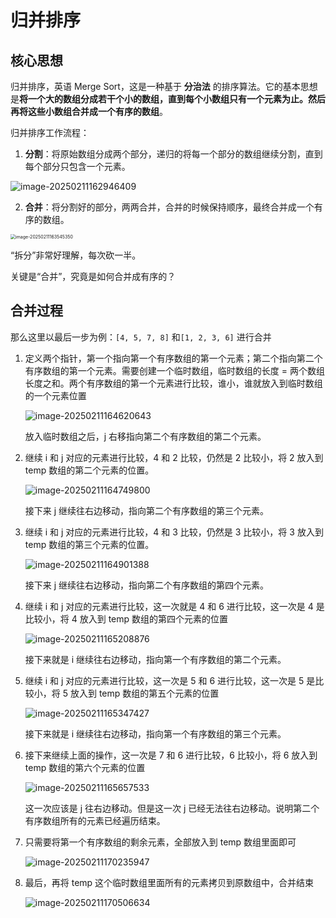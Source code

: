 # 归并排序

## 核心思想

归并排序，英语 Merge Sort，这是一种基于 **分治法** 的排序算法。它的基本思想是**将一个大的数组分成若干个小的数组，直到每个小数组只有一个元素为止。然后再将这些小数组合并成一个有序的数组**。

归并排序工作流程：

1. **分割**：将原始数组分成两个部分，递归的将每一个部分的数组继续分割，直到每个部分只包含一个元素。

![image-20250211162946409](https://xiejie-typora.oss-cn-chengdu.aliyuncs.com/2025-02-11-082946.png)

2. **合并**：将分割好的部分，两两合并，合并的时候保持顺序，最终合并成一个有序的数组。

<img src="https://xiejie-typora.oss-cn-chengdu.aliyuncs.com/2025-02-11-083546.png" alt="image-20250211163545350" style="zoom:50%;" />

“拆分”非常好理解，每次砍一半。

关键是“合并”，究竟是如何合并成有序的？



## 合并过程

那么这里以最后一步为例：`[4, 5, 7, 8]` 和`[1, 2, 3, 6]` 进行合并

1. 定义两个指针，第一个指向第一个有序数组的第一个元素；第二个指向第二个有序数组的第一个元素。需要创建一个临时数组，临时数组的长度 = 两个数组长度之和。两个有序数组的第一个元素进行比较，谁小，谁就放入到临时数组的一个元素位置

   ![image-20250211164620643](https://xiejie-typora.oss-cn-chengdu.aliyuncs.com/2025-02-11-084621.png)

   放入临时数组之后，j 右移指向第二个有序数组的第二个元素。

2. 继续 i 和 j 对应的元素进行比较，4 和 2 比较，仍然是 2 比较小，将 2 放入到 temp 数组的第二个元素的位置。

   ![image-20250211164749800](https://xiejie-typora.oss-cn-chengdu.aliyuncs.com/2025-02-11-084750.png)

   接下来 j 继续往右边移动，指向第二个有序数组的第三个元素。

3. 继续 i 和 j 对应的元素进行比较，4 和 3 比较，仍然是 3 比较小，将 3 放入到 temp 数组的第三个元素的位置。

   ![image-20250211164901388](https://xiejie-typora.oss-cn-chengdu.aliyuncs.com/2025-02-11-084901.png)

   接下来 j 继续往右边移动，指向第二个有序数组的第四个元素。

4. 继续 i 和 j 对应的元素进行比较，这一次就是 4 和 6 进行比较，这一次是 4 是比较小，将 4 放入到 temp 数组的第四个元素的位置

   ![image-20250211165208876](https://xiejie-typora.oss-cn-chengdu.aliyuncs.com/2025-02-11-085209.png)

   接下来就是 i 继续往右边移动，指向第一个有序数组的第二个元素。

5. 继续 i 和 j 对应的元素进行比较，这一次是 5 和 6 进行比较，这一次是 5 是比较小，将 5 放入到 temp 数组的第五个元素的位置

   ![image-20250211165347427](https://xiejie-typora.oss-cn-chengdu.aliyuncs.com/2025-02-11-085347.png)

   接下来就是 i 继续往右边移动，指向第一个有序数组的第三个元素。

6. 接下来继续上面的操作，这一次是 7 和 6 进行比较，6 比较小，将 6 放入到 temp 数组的第六个元素的位置

   ![image-20250211165657533](https://xiejie-typora.oss-cn-chengdu.aliyuncs.com/2025-02-11-085657.png)

   这一次应该是 j 往右边移动。但是这一次 j 已经无法往右边移动。说明第二个有序数组所有的元素已经遍历结束。

7. 只需要将第一个有序数组的剩余元素，全部放入到 temp 数组里面即可

   ![image-20250211170235947](https://xiejie-typora.oss-cn-chengdu.aliyuncs.com/2025-02-11-090236.png)

8. 最后，再将 temp 这个临时数组里面所有的元素拷贝到原数组中，合并结束

   ![image-20250211170506634](https://xiejie-typora.oss-cn-chengdu.aliyuncs.com/2025-02-11-090506.png)




